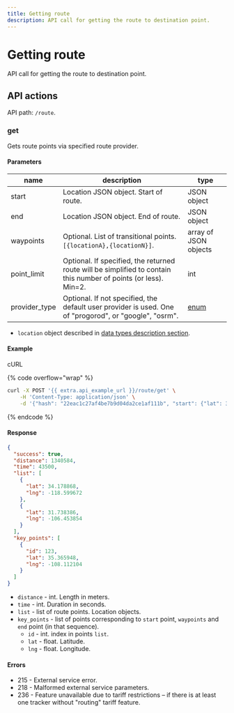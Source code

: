```yaml
---
title: Getting route
description: API call for getting the route to destination point.
---
```


# Getting route

API call for getting the route to destination point.

## API actions

API path: `/route`.

### get

Gets route points via specified route provider.

#### Parameters

| name           | description                                                                                                      | type                         |
| -------------- | ---------------------------------------------------------------------------------------------------------------- | ---------------------------- |
| start          | Location JSON object. Start of route.                                                                            | JSON object                  |
| end            | Location JSON object. End of route.                                                                              | JSON object                  |
| waypoints      | Optional. List of transitional points. `[{locationA},{locationN}]`.                                              | array of JSON objects        |
| point\_limit   | Optional. If specified, the returned route will be simplified to contain this number of points (or less). Min=2. | int                          |
| provider\_type | Optional. If not specified, the default user provider is used. One of "progorod", or "google", "osrm".           | [enum](../../../#data-types) |

* `location` object described in [data types description section](../../../#data-types).

#### Example

cURL

{% code overflow="wrap" %}
```sh
curl -X POST '{{ extra.api_example_url }}/route/get' \
    -H 'Content-Type: application/json' \
    -d '{"hash": "22eac1c27af4be7b9d04da2ce1af111b", "start": {"lat": 34.178868, "lng": -118.599672}, "end": {"lat": 31.738386, "lng": -106.453854}}'
```
{% endcode %}

#### Response

```json
{
  "success": true,
  "distance": 1340584,
  "time": 43500,
  "list": [
    {
      "lat": 34.178868,
      "lng": -118.599672
    },
    {
      "lat": 31.738386,
      "lng": -106.453854
    }
  ],
  "key_points": [
    {
      "id": 123,
      "lat": 35.365948,
      "lng": -108.112104
    }
  ]
}
```

* `distance` - int. Length in meters.
* `time` - int. Duration in seconds.
* `list` - list of route points. Location objects.
* `key_points` - list of points corresponding to `start` point, `waypoints` and `end` point (in that sequence).
  * `id` - int. index in points `list`.
  * `lat` - float. Latitude.
  * `lng` - float. Longitude.

#### Errors

* 215 - External service error.
* 218 - Malformed external service parameters.
* 236 - Feature unavailable due to tariff restrictions – if there is at least one tracker without "routing" tariff feature.
